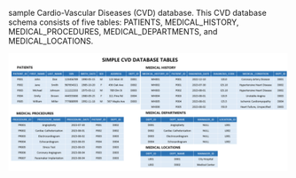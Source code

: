 sample Cardio-Vascular Diseases (CVD) database. This CVD database schema consists of five tables: PATIENTS, MEDICAL_HISTORY, MEDICAL_PROCEDURES, MEDICAL_DEPARTMENTS, and MEDICAL_LOCATIONS.


![](img/2024-12-17-14-13-05.png)
